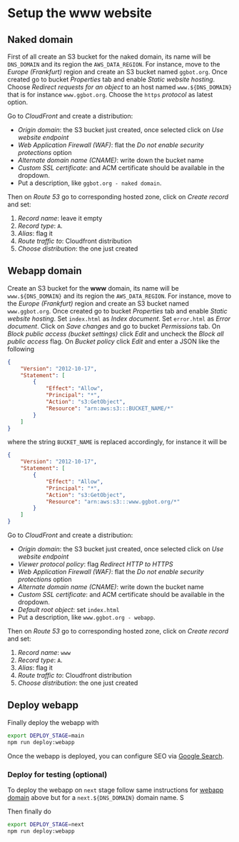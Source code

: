 # Setup the www website

## Naked domain

First of all create an S3 bucket for the naked domain, its name will be `DNS_DOMAIN` and its region the `AWS_DATA_REGION`.
For instance, move to the _Europe (Frankfurt)_ region and create an S3 bucket named `ggbot.org`.
Once created go to bucket _Properties_ tab and enable _Static website hosting_.
Choose _Redirect requests for an object_ to an host named `www.${DNS_DOMAIN}` that is for instance `www.ggbot.org`.
Choose the `https` _protocol_ as latest option.

Go to _CloudFront_ and create a distribution:

- _Origin domain_: the S3 bucket just created, once selected click on _Use website endpoint_
- _Web Application Firewall (WAF)_: flat the _Do not enable security protections_ option
- _Alternate domain name (CNAME)_: write down the bucket name
- _Custom SSL certificate_: and ACM certificate should be available in the dropdown.
- Put a description, like `ggbot.org - naked domain`.

Then on _Route 53_ go to corresponding hosted zone, click on _Create record_ and set:

1. _Record name_: leave it empty
2. _Record type_: `A`.
3. _Alias_: flag it
4. _Route traffic to_: Cloudfront distribution
5. _Choose distribution_: the one just created

## Webapp domain

Create an S3 bucket for the **www** domain, its name will be `www.${DNS_DOMAIN}` and its region the `AWS_DATA_REGION`.
For instance, move to the _Europe (Frankfurt)_ region and create an S3 bucket named `www.ggbot.org`.
Once created go to bucket _Properties_ tab and enable _Static website hosting_.
Set `index.html` as _Index document_.
Set `error.html` as _Error document_.
Click on _Save changes_ and go to bucket _Permissions_ tab.
On _Block public access (bucket settings)_ click _Edit_ and uncheck the _Block all public access_ flag.
On _Bucket policy_ click _Edit_ and enter a JSON like the following

```json
{
    "Version": "2012-10-17",
    "Statement": [
        {
            "Effect": "Allow",
            "Principal": "*",
            "Action": "s3:GetObject",
            "Resource": "arn:aws:s3:::BUCKET_NAME/*"
        }
    ]
}
```

where the string `BUCKET_NAME` is replaced accordingly, for instance it will be

```json
{
    "Version": "2012-10-17",
    "Statement": [
        {
            "Effect": "Allow",
            "Principal": "*",
            "Action": "s3:GetObject",
            "Resource": "arn:aws:s3:::www.ggbot.org/*"
        }
    ]
}
```

Go to _CloudFront_ and create a distribution:

- _Origin domain_: the S3 bucket just created, once selected click on _Use website endpoint_
- _Viewer protocol policy_: flag _Redirect HTTP to HTTPS_
- _Web Application Firewall (WAF)_: flat the _Do not enable security protections_ option
- _Alternate domain name (CNAME)_: write down the bucket name
- _Custom SSL certificate_: and ACM certificate should be available in the dropdown.
- _Default root object_: set `index.html`
- Put a description, like `www.ggbot.org - webapp`.

Then on _Route 53_ go to corresponding hosted zone, click on _Create record_ and set:

1. _Record name_: `www`
2. _Record type_: `A`.
3. _Alias_: flag it
4. _Route traffic to_: Cloudfront distribution
5. _Choose distribution_: the one just created

## Deploy webapp

Finally deploy the webapp with

```sh
export DEPLOY_STAGE=main
npm run deploy:webapp
```

Once the webapp is deployed, you can configure SEO via [Google Search](./google-search-setup.md).

### Deploy for testing (optional)

To deploy the webapp on `next` stage follow same instructions for [webapp domain](#webapp-domain) above but for a `next.${DNS_DOMAIN}` domain name. S

Then finally do

```sh
export DEPLOY_STAGE=next
npm run deploy:webapp
```
